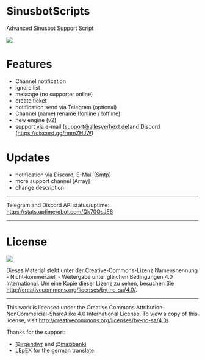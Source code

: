 # SinusbotScripts
Advanced Sinusbot Support Script

![](https://allesverhext.de/download/web_2.png)

# Features

- Channel notification
- ignore list
- message (no supporter online)
- create ticket
- notification send via Telegram (optional)
- Channel (name) rename (!online / !offline)
- new engine (v2)
- support via e-mail (support@allesverhext.de)and Discord (https://discord.gg/rmmZHJW)


# Updates

- notification via Discord, E-Mail (Smtp)
- more support channel [Array]
- change description
______________________________________________________________________
 Telegram and Discord API status/uptime:
 https://stats.uptimerobot.com/Qk70QsJE6
 ______________________________________________________________________

# License
![](https://mirrors.creativecommons.org/presskit/buttons/88x31/png/by-nc-sa.png)

Dieses Material steht unter der Creative-Commons-Lizenz Namensnennung - Nicht-kommerziell - Weitergabe unter gleichen Bedingungen 4.0 International. Um eine Kopie dieser Lizenz zu sehen, besuchen Sie http://creativecommons.org/licenses/by-nc-sa/4.0/.
____________________
This work is licensed under the Creative Commons Attribution-NonCommercial-ShareAlike 4.0 International License. To view a copy of this license, visit http://creativecommons.org/licenses/by-nc-sa/4.0/.



Thanks for the support:
- [@irgendwr](https://github.com/irgendwr) and [@maxibanki](https://github.com/maxibanki)
- LEpEX for the german translate.
